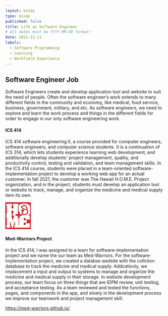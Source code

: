 ```yaml
---
layout: essay
type: essay
published: false
title: Life as Software Engineer
# All dates must be YYYY-MM-DD format!
date: 2021-12-11
labels:
  - Software Programming
  - Learning
  - Workfield Experience
---
```


## Software Engineer Job

Software Engineers create and develop application tool and website to suit the need of people. Often the software engineer’s work extends to many different fields in the community and economy, like medical, food service, business, government, military, and etc. As software engineers, we need to explore and learn the work process and things in the different fields for order to engage in our only software engineering work.

#### ICS 414

ICS 414 software engineering II, a course provided for computer engineers, software engineers, and computer science students. It is a continuation of ICS 314, which lets students experience learning web development, and additionally develop students' project management, quality, and productivity control, testing and validation, and team management skills. In the ICS 414 course, students were placed in a team-oriented software-implementation project to develop a working web app for an actual customer. In fall 2021, the customer was The Hawaii H.O.M.E. Project organization, and in the project, students must develop an application tool or website to track, manage, and organize the medicine and medical supply item its own.

<img class="ui rounded image" src="../images/hawaii home project.jpg">

#### Med-Warriors Project 

In the ICS 414, I was assigned to a team for software-implementation project and we name the our team as Med-Warriors. For the software-implementation project, we created a databse wedsite with the collction database to track the medicine and medical supply. Addcationly, we implacement a input and output to systems to manage and organize the medicine and medical supply in their storage. In website development process, our team focus on three things that are IDPM review, unit testing, and acceptance testing. As a team reviewed and tested the functions, pages, and components in the app, and slowly in the development process we improve our teamwork and project management skill.   

https://med-warriors.github.io/
